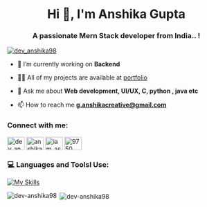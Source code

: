 
<h1 align="center">Hi 👋, I'm Anshika Gupta </h1>
<h3 align="center">A passionate Mern Stack developer from India.. !</h3>

<p align="left"> <a href="https://twitter.com/dev_anshika98" target="blank"><img src="https://img.shields.io/twitter/follow/dev_anshika98?logo=twitter&style=for-the-badge" alt="dev_anshika98" /></a> </p>

- 🌱 I’m currently working on **Backend**

- 👨‍💻 All of my projects are available at [portfolio](https://dev-anshikaportfolio.netlify.app/)

- 💬 Ask me about **Web development, UI/UX, C, python , java etc**

- 📫 How to reach me **g.anshikacreative@gmail.com**

<h3 align="left">Connect with me: </h3>
<p align="left">
<a href="https://twitter.com/dev_anshika98" target="blank"><img align="center" src="https://raw.githubusercontent.com/rahuldkjain/github-profile-readme-generator/master/src/images/icons/Social/twitter.svg" alt="dev_anshika98" height="30" width="40" /></a>
<a href="https://linkedin.com/in/anshika-gupta-597865260" target="blank"><img align="center" src="https://raw.githubusercontent.com/rahuldkjain/github-profile-readme-generator/master/src/images/icons/Social/linked-in-alt.svg" alt="anshika-gupta-597865260" height="30" width="40" /></a>
<a href="https://instagram.com/iam_astrid01" target="blank"><img align="center" src="https://raw.githubusercontent.com/rahuldkjain/github-profile-readme-generator/master/src/images/icons/Social/instagram.svg" alt="iam_astrid01" height="30" width="40" /></a>
<a href="https://discord.gg/9750" target="blank"><img align="center" src="https://raw.githubusercontent.com/rahuldkjain/github-profile-readme-generator/master/src/images/icons/Social/discord.svg" alt="9750" height="30" width="40" /></a>
</p>


### 💻 Languages and ToolsI Use:<br>
[![My Skills](https://skillicons.dev/icons?i=c,html,css,tailwind,vite,javascript,nodejs,expressjs,mongodb,postgresql,react,git,bootstrap,java,typescript,python,flask,figma,firebase,materialui,threejs,vscode,linux,postman)](https://skillicons.dev) 
<br>
<p><img align="left" src="https://github-readme-stats.vercel.app/api/top-langs?username=dev-anshika98&show_icons=true&locale=en&layout=compact&theme=chartreuse-dark" alt="dev-anshika98" /></p>

<p>&nbsp;<img align="center" src="https://github-readme-stats.vercel.app/api?username=dev-anshika98&show_icons=true&locale=en&theme=chartreuse-dark" alt="dev-anshika98" /></p>


